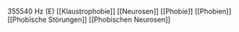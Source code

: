 355540 Hz (E)
[[Klaustrophobie]]
[[Neurosen]]
[[Phobie]]
[[Phobien]]
[[Phobische Störungen]]
[[Phobischen Neurosen]]